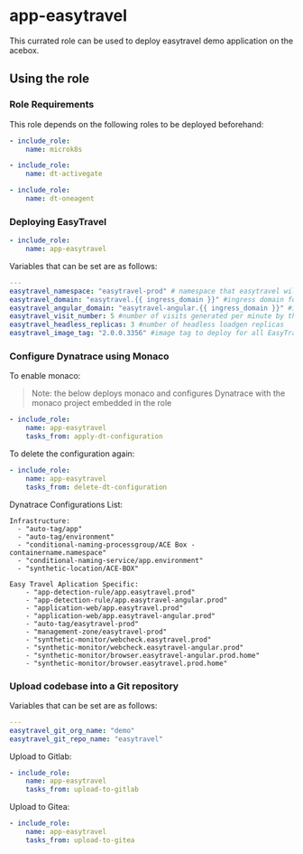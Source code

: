 # app-easytravel

This currated role can be used to deploy easytravel demo application on the acebox.

## Using the role

### Role Requirements
This role depends on the following roles to be deployed beforehand:
```yaml
- include_role:
    name: microk8s

- include_role:
    name: dt-activegate

- include_role:
    name: dt-oneagent

```

### Deploying EasyTravel

```yaml
- include_role:
    name: app-easytravel
```

Variables that can be set are as follows:

```yaml
---
easytravel_namespace: "easytravel-prod" # namespace that easytravel will be deployed in
easytravel_domain: "easytravel.{{ ingress_domain }}" #ingress domain for regular easytravel
easytravel_angular_domain: "easytravel-angular.{{ ingress_domain }}" #ingress domain for easytravel angular
easytravel_visit_number: 5 #number of visits generated per minute by the headless loadgen per replica
easytravel_headless_replicas: 3 #number of headless loadgen replicas
easytravel_image_tag: "2.0.0.3356" #image tag to deploy for all EasyTravel images
```

### Configure Dynatrace using Monaco

To enable monaco:


> Note: the below deploys monaco and configures Dynatrace with the monaco project embedded in the role

```yaml
- include_role:
    name: app-easytravel
    tasks_from: apply-dt-configuration
```

To delete the configuration again:

```yaml
- include_role:
    name: app-easytravel
    tasks_from: delete-dt-configuration
```

Dynatrace Configurations List:

    Infrastructure:
      - "auto-tag/app"
      - "auto-tag/environment"
      - "conditional-naming-processgroup/ACE Box - containername.namespace"
      - "conditional-naming-service/app.environment"
      - "synthetic-location/ACE-BOX"
    
    Easy Travel Aplication Specific:
        - "app-detection-rule/app.easytravel.prod"
        - "app-detection-rule/app.easytravel-angular.prod"
        - "application-web/app.easytravel.prod"
        - "application-web/app.easytravel-angular.prod"
        - "auto-tag/easytravel-prod"
        - "management-zone/easytravel-prod"
        - "synthetic-monitor/webcheck.easytravel.prod"
        - "synthetic-monitor/webcheck.easytravel-angular.prod"
        - "synthetic-monitor/browser.easytravel-angular.prod.home"
        - "synthetic-monitor/browser.easytravel.prod.home"
   
  ### Upload codebase into a Git repository

Variables that can be set are as follows:

```yaml
---
easytravel_git_org_name: "demo"
easytravel_git_repo_name: "easytravel"
```

Upload to Gitlab:

```yaml
- include_role:
    name: app-easytravel
    tasks_from: upload-to-gitlab
```

Upload to Gitea:

```yaml
- include_role:
    name: app-easytravel
    tasks_from: upload-to-gitea
```
